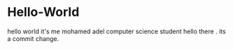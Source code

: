 # Hello-World
hello world it's me mohamed adel computer science student 
hello there . its a commit change.
